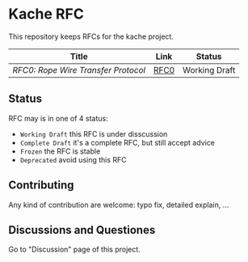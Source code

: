 # Kache RFC

This repository keeps RFCs for the kache project.

| Title                               | Link                                           | Status     |
|-------------------------------------|------------------------------------------------|------------|
| _RFC0: Rope Wire Transfer Protocol_ | [RFC0](0_Rope_Wire_Transfer_Protocol/index.md) | Working Draft |



## Status

RFC may is in one of 4 status:

- `Working Draft` this RFC is under disscussion
- `Complete Draft` it's a complete RFC, but still accept advice
- `Frozen` the RFC is stable
- `Deprecated` avoid using this RFC

## Contributing
Any kind of contribution are welcome: typo fix, detailed explain, ...

## Discussions and Questiones
Go to "Discussion" page of this project.
